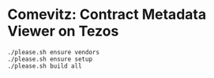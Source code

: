 # Comevitz: Contract Metadata Viewer on Tezos


    ./please.sh ensure vendors
    ./please.sh ensure setup
    ./please.sh build all
